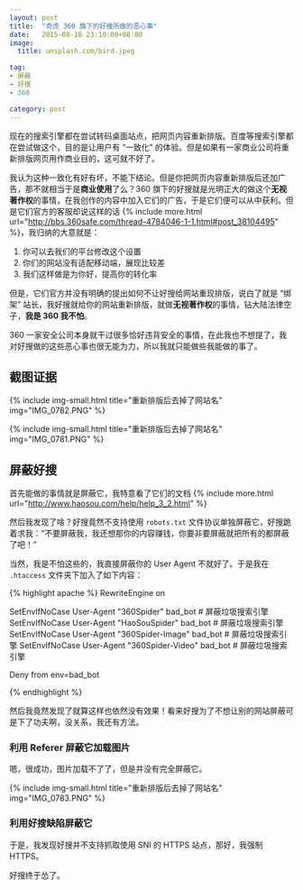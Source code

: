 ```yaml
---
layout: post
title:  "奇虎 360 旗下的好搜所做的恶心事"
date:   2015-08-18 23:10:00+08:00
image:
  title: unsplash.com/bird.jpeg

tag: 
- 屏蔽
- 好搜
- 360

category: post
---
```


现在的搜索引擎都在尝试转码桌面站点，把网页内容重新排版。百度等搜索引擎都在尝试做这个，目的是让用户有 “一致化” 的体验。但是如果有一家商业公司将重新排版网页用作商业目的，这可就不好了。

我认为这种一致化有好有坏，不能下结论。但是你把网页内容重新排版后还加广告，那不就相当于是**商业使用**了么？360 旗下的好搜就是光明正大的做这个**无视著作权**的事情，在我创作的内容中加入它们的广告，于是它们便可以从中获利。但是它们官方的客服却说这样的话 {% include more.html url="http://bbs.360safe.com/thread-4784046-1-1.html#post_38104495" %}，我归纳的大意就是：

1. 你可以去我们的平台修改这个设置
2. 你们的网站没有适配移动端，展现比较差
3. 我们这样做是为你好，提高你的转化率

但是，它们官方并没有明确的提出如何不让好搜给网站重现排版，说白了就是 “绑架” 站长，我好搜就给你的网站重新排版，就做**无视著作权**的事情，钻大陆法律空子，**我是 360 我不怕**。

360 一家安全公司本身就干过很多恰好违背安全的事情，在此我也不想提了，我对好搜做的这些恶心事也很无能为力，所以我就只能做些我能做的事了。

## 截图证据

{% include img-small.html title="重新排版后去掉了网站名" img="IMG_0782.PNG" %}

{% include img-small.html title="重新排版后去掉了网站名" img="IMG_0781.PNG" %}

## 屏蔽好搜

首先能做的事情就是屏蔽它，我特意看了它们的文档 {% include more.html url="http://www.haosou.com/help/help_3_2.html" %}

然后我发现了啥？好搜竟然不支持使用 `robots.txt` 文件协议单独屏蔽它，好搜跪着求我：“不要屏蔽我，我还想那你的内容赚钱，你要非要屏蔽就把所有的都屏蔽了吧！”

当然，我是不怕这些的，我直接屏蔽你的 User Agent 不就好了。于是我在 `.htaccess` 文件夹下加入了如下内容：

{% highlight apache %}
RewriteEngine on

SetEnvIfNoCase User-Agent "360Spider" bad_bot # 屏蔽垃圾搜索引擎
SetEnvIfNoCase User-Agent "HaoSouSpider" bad_bot # 屏蔽垃圾搜索引擎
SetEnvIfNoCase User-Agent "360Spider-Image" bad_bot # 屏蔽垃圾搜索引擎
SetEnvIfNoCase User-Agent "360Spider-Video" bad_bot # 屏蔽垃圾搜索引擎

Deny from env=bad_bot

{% endhighlight %}

然后我竟然发现了就算这样也依然没有效果！看来好搜为了不想让别的网站屏蔽可是下了功夫啊，没关系，我还有方法。

### 利用 Referer 屏蔽它加载图片

嗯，很成功，图片加载不了了，但是并没有完全屏蔽它。

{% include img-small.html title="重新排版后去掉了网站名" img="IMG_0783.PNG" %}

### 利用好搜缺陷屏蔽它

于是，我发现好搜并不支持抓取使用 SNI 的 HTTPS 站点，那好，我强制 HTTPS。

好搜终于怂了。
